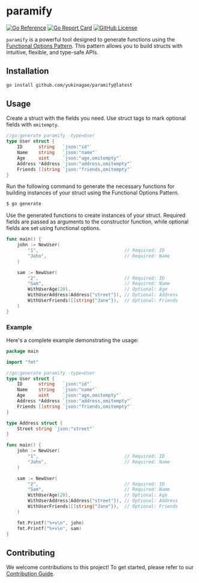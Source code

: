 # paramify

[![Go Reference](https://pkg.go.dev/badge/github.com/yukinagae/paramify.svg)](https://pkg.go.dev/github.com/yukinagae/paramify)
[![Go Report Card](https://goreportcard.com/badge/github.com/yukinagae/paramify)](https://goreportcard.com/report/github.com/yukinagae/paramify)
[![GitHub License](https://img.shields.io/github/license/yukinagae/paramify)](https://github.com/yukinagae/paramify/blob/main/LICENSE)

`paramify` is a powerful tool designed to generate functions using the [Functional Options Pattern](https://github.com/uber-go/guide/blob/master/style.md#functional-options). This pattern allows you to build structs with intuitive, flexible, and type-safe APIs.

## Installation

```bash
go install github.com/yukinagae/paramify@latest
```

## Usage

Create a struct with the fields you need. Use struct tags to mark optional fields with `omitempty`.

```go
//go:generate paramify -type=User
type User struct {
	ID      string   `json:"id"`
	Name    string   `json:"name"`
	Age     uint     `json:"age,omitempty"`
	Address *Address `json:"address,omitempty"`
	Friends []string `json:"friends,omitempty"`
}
```

Run the following command to generate the necessary functions for building instances of your struct using the Functional Options Pattern.

```bash
$ go generate
```

Use the generated functions to create instances of your struct. Required fields are passed as arguments to the constructor function, while optional fields are set using functional options.

```go
func main() {
	john := NewUser(
		"1",                                // Required: ID
		"John",                             // Required: Name
	)

	sam := NewUser(
		"2",                                // Required: ID
		"Sam",                              // Required: Name
		WithUserAge(20),                    // Optional: Age
		WithUserAddress(Address{"street"}), // Optional: Address
		WithUserFriends([]string{"Jane"}),  // Optional: Friends
	)
}
```

### Example

Here's a complete example demonstrating the usage:

```go
package main

import "fmt"

//go:generate paramify -type=User
type User struct {
	ID      string   `json:"id"`
	Name    string   `json:"name"`
	Age     uint     `json:"age,omitempty"`
	Address *Address `json:"address,omitempty"`
	Friends []string `json:"friends,omitempty"`
}

type Address struct {
	Street string `json:"street"`
}

func main() {
	john := NewUser(
		"1",                                // Required: ID
		"John",                             // Required: Name
	)

	sam := NewUser(
		"2",                                // Required: ID
		"Sam",                              // Required: Name
		WithUserAge(20),                    // Optional: Age
		WithUserAddress(Address{"street"}), // Optional: Address
		WithUserFriends([]string{"Jane"}),  // Optional: Friends
	)

	fmt.Printf("%+v\n", john)
	fmt.Printf("%+v\n", sam)
}
```

## Contributing

We welcome contributions to this project! To get started, please refer to our [Contribution Guide](https://github.com/yukinagae/paramify/blob/main/CONTRIBUTING.md).
